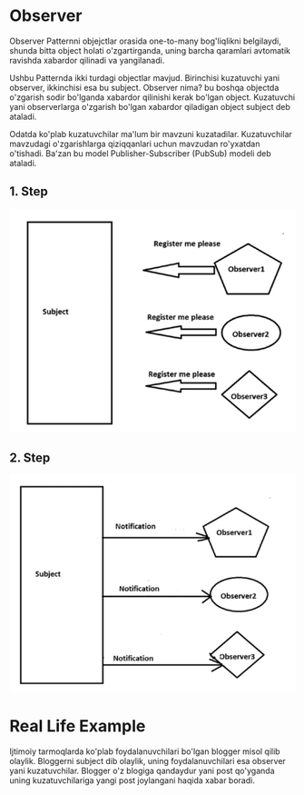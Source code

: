 # Observer

Observer Patternni objejctlar orasida one-to-many bog'liqlikni belgilaydi, shunda bitta object holati o'zgartirganda,
uning barcha qaramlari avtomatik ravishda xabardor qilinadi va yangilanadi.

Ushbu Patternda ikki turdagi objectlar mavjud. Birinchisi kuzatuvchi yani observer, ikkinchisi esa bu subject.
Observer nima? bu boshqa objectda o'zgarish sodir bo'lganda xabardor qilinishi kerak bo'lgan object.
Kuzatuvchi yani observerlarga o'zgarish bo'lgan xabardor qiladigan object subject deb ataladi.

Odatda ko'plab kuzatuvchilar ma'lum bir mavzuni kuzatadilar. Kuzatuvchilar mavzudagi o'zgarishlarga qiziqqanlari uchun
mavzudan ro'yxatdan o'tishadi. Ba'zan bu model Publisher-Subscriber (PubSub) modeli deb ataladi. 

## 1. Step

![reg](static/images/register.png)

## 2. Step

![notification](static/images/notification.png)

# Real Life Example

Ijtimoiy tarmoqlarda ko'plab foydalanuvchilari bo'lgan blogger misol qilib olaylik. Bloggerni subject dib olaylik,
uning foydalanuvchilari esa observer yani kuzatuvchilar. Blogger o'z blogiga qandaydur yani post qo'yganda uning 
kuzatuvchilariga yangi post joylangani haqida xabar boradi.
